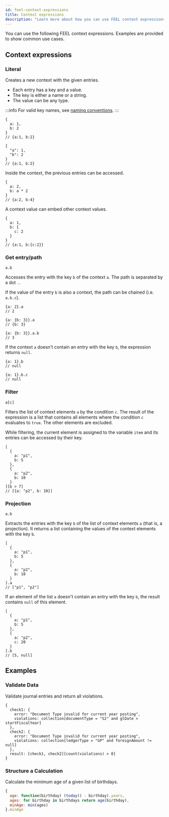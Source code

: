 ```yaml
---
id: feel-context-expressions
title: Context expressions
description: "Learn more about how you can use FEEL context expressions, including examples that show common use cases for FEEL context expressions."
---
```


You can use the following FEEL context expressions. Examples are provided to show common use cases.

## Context expressions

### Literal

Creates a new context with the given entries.

- Each entry has a key and a value.
- The key is either a name or a string.
- The value can be any type.

:::info
For valid key names, see [naming conventions](./feel-variables.md#variable-names).
:::

```feel
{
  a: 1,
  b: 2
}
// {a:1, b:2}

{
  "a": 1,
  "b": 2
}
// {a:1, b:2}
```

Inside the context, the previous entries can be accessed.

```feel
{
  a: 2,
  b: a * 2
}
// {a:2, b:4}
```

A context value can embed other context values.

```feel
{
  a: 1,
  b: {
    c: 2
  }
}
// {a:1, b:{c:2}}
```

### Get entry/path

```feel
a.b
```

Accesses the entry with the key `b` of the context `a`. The path is separated by a dot `.`.

If the value of the entry `b` is also a context, the path can be chained (i.e. `a.b.c`).

```feel
{a: 2}.a
// 2

{a: {b: 3}}.a
// {b: 3}

{a: {b: 3}}.a.b
// 3
```

If the context `a` doesn't contain an entry with the key `b`, the expression returns `null`.

```feel
{a: 1}.b
// null

{a: 1}.b.c
// null
```

### Filter

```feel
a[c]
```

Filters the list of context elements `a` by the condition `c`. The result of the expression is a
list that contains all elements where the condition `c` evaluates to `true`. The other elements are
excluded.

While filtering, the current element is assigned to the variable `item` and its entries can be
accessed by their key.

```feel
[
  {
    a: "p1",
    b: 5
  },
  {
    a: "p2",
    b: 10
  }
][b > 7]
// [{a: "p2", b: 10}]
```

### Projection

```feel
a.b
```

Extracts the entries with the key `b` of the list of context elements `a` (that is, a projection). It returns a list containing the values of the context elements with the key `b`.

```feel
[
  {
    a: "p1",
    b: 5
  },
  {
    a: "p2",
    b: 10
  }
].a
// ["p1", "p2"]
```

If an element of the list `a` doesn't contain an entry with the key `b`, the result contains `null` of this element.

```feel
[
  {
    a: "p1",
    b: 5
  },
  {
    a: "p2",
    c: 20
  }
].b
// [5, null]
```

## Examples

### Validate Data

Validate journal entries and return all violations.

```feel
{
  check1: {
    error: "Document Type invalid for current year posting",
    violations: collection[documentType = "S2" and glDate > startFiscalYear]
  },
  check2: {
    error: "Document Type invalid for current year posting",
    violations: collection[ledgerType = "GP" and foreignAmount != null]
  },
  result: [check1, check2][count(violations) > 0]
}
```

### Structure a Calculation

Calculate the minimum age of a given list of birthdays.

```js
{
  age: function(birthday) (today() - birthday).years,
  ages: for birthday in birthdays return age(birthday),
  minAge: min(ages)
}.minAge
```

